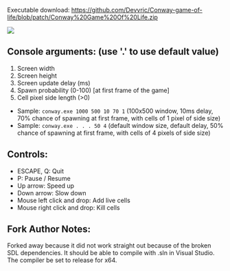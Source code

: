 Executable download: https://github.com/Devvric/Conway-game-of-life/blob/patch/Conway%20Game%20Of%20Life.zip

<img src="https://i.imgur.com/JFX9qQE.png">

Console arguments: (use '.' to use default value)
--

1. Screen width
2. Screen height
3. Screen update delay (ms)
4. Spawn probability (0-100) [at first frame of the game]
5. Cell pixel side length (>0)

- Sample: `conway.exe 1000 500 10 70 1` (100x500 window, 10ms delay, 70% chance of spawning at first frame, with cells of 1 pixel of side size)
- Sample: `conway.exe . . . 50 4` (default window size, default delay, 50% chance of spawning at first frame, with cells of 4 pixels of side size)


Controls:
--

- ESCAPE, Q: Quit
- P: Pause / Resume 
- Up arrow: Speed up
- Down arrow: Slow down
- Mouse left click and drop: Add live cells
- Mouse right click and drop: Kill cells


Fork Author Notes:
--

Forked away because it did not work straight out because of the broken SDL dependencies. It should be able to compile with .sln in Visual Studio. The compiler be set to release for x64.
